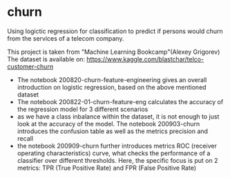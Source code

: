 # churn
Using logictic regression for classification to predict if persons would churn from the services of a telecom company.

This project is taken from "Machine Learning Bookcamp"(Alexey Grigorev)
The dataset is available on: https://www.kaggle.com/blastchar/telco-customer-churn

* The notebook 200820-churn-feature-engineering gives an overall introduction on logistic regression, based on the above mentioned dataset
* The notebook 200822-01-churn-feature-eng calculates the accuracy of the regression model for 3 different scenarios
* as we have a class inbalance within the dataset, it is not enough to just look at the accuracy of the model. The notebook 200903-churn introduces the confusion table as well as the metrics precision and recall
* the notebook 200909-churn further introduces metrics ROC (receiver operating characteristics) curve, what checks the performance of a classifier over different thresholds. Here, the specific focus is put on 2 metrics: TPR (True Positive Rate) and FPR (False Positive Rate) 
